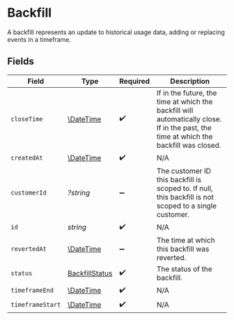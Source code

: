 # Backfill

A backfill represents an update to historical usage data, adding or replacing events in a timeframe.


## Fields

| Field                                                                                                                                 | Type                                                                                                                                  | Required                                                                                                                              | Description                                                                                                                           |
| ------------------------------------------------------------------------------------------------------------------------------------- | ------------------------------------------------------------------------------------------------------------------------------------- | ------------------------------------------------------------------------------------------------------------------------------------- | ------------------------------------------------------------------------------------------------------------------------------------- |
| `closeTime`                                                                                                                           | [\DateTime](https://www.php.net/manual/en/class.datetime.php)                                                                         | :heavy_check_mark:                                                                                                                    | If in the future, the time at which the backfill will automatically close. If in the past, the time at which the backfill was closed. |
| `createdAt`                                                                                                                           | [\DateTime](https://www.php.net/manual/en/class.datetime.php)                                                                         | :heavy_check_mark:                                                                                                                    | N/A                                                                                                                                   |
| `customerId`                                                                                                                          | *?string*                                                                                                                             | :heavy_minus_sign:                                                                                                                    | The customer ID this backfill is scoped to. If null, this backfill is not scoped to a single customer.                                |
| `id`                                                                                                                                  | *string*                                                                                                                              | :heavy_check_mark:                                                                                                                    | N/A                                                                                                                                   |
| `revertedAt`                                                                                                                          | [\DateTime](https://www.php.net/manual/en/class.datetime.php)                                                                         | :heavy_minus_sign:                                                                                                                    | The time at which this backfill was reverted.                                                                                         |
| `status`                                                                                                                              | [BackfillStatus](../../models/shared/BackfillStatus.md)                                                                               | :heavy_check_mark:                                                                                                                    | The status of the backfill.                                                                                                           |
| `timeframeEnd`                                                                                                                        | [\DateTime](https://www.php.net/manual/en/class.datetime.php)                                                                         | :heavy_check_mark:                                                                                                                    | N/A                                                                                                                                   |
| `timeframeStart`                                                                                                                      | [\DateTime](https://www.php.net/manual/en/class.datetime.php)                                                                         | :heavy_check_mark:                                                                                                                    | N/A                                                                                                                                   |